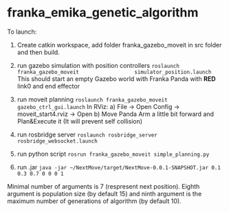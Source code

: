# franka_emika_genetic_algorithm

To launch:

1. Create catkin workspace, add folder franka_gazebo_moveit in src folder and then build. 
2. run gazebo simulation with position controllers `roslaunch franka_gazebo_moveit 		            simulator_position.launch`
   This should start an empty Gazebo world with Franka Panda with **RED** link0 and end effector


3. run moveit planning `roslaunch franka_gazebo_moveit gazebo_ctrl_gui.launch` 
	In RViz:
		a) File -> Open Config -> moveit_start4.rviz -> Open
		b) Move Panda Arm a little bit forward and Plan&Execute it (It will prevent self collision)

4. run rosbridge server `roslaunch rosbridge_server rosbridge_websocket.launch`

5. run python script `rosrun franka_gazebo_moveit simple_planning.py`

6. run .jar `java -jar ~/NextMove/target/NextMove-0.0.1-SNAPSHOT.jar 0.1 0.3 0.7 0 0 0 1`

Minimal number of arguments is 7 (respresent next position). Eighth argument is population size (by default 15) and ninth argument is the maximum number of generations of algorithm (by default 10).


